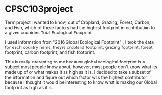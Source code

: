 # CPSC103project
Term project
I wanted to know, out of Cropland, Grazing, Forest, Carbon, and Fish, which of these factors had the highest footprint in contribution to a given countries Total Ecological Footprint

I used information from "2016 Global Ecological Footprint" , I took the data for each country name, theyre cropland footprint, grazing footprint, forest footprint, carbon footprint, and fish footprint.

This is really interesting to me because global ecological footprint is a subject most people know about, however, most people don't know what its made up of or what makes it as high as it is. I decided to take a subset of the information and figure out which factor was the highest contributor because I thought it would be interesting to know what is making our Global footprint as high as it is. 
